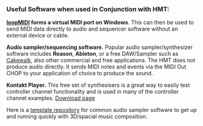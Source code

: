 ### Useful Software when used in Conjunction with HMT:
**[loopMIDI](https://www.tobias-erichsen.de/software/loopmidi.html) forms a virtual MIDI port on Windows**. This can then be used to send MIDI data directly to audio and sequencer software without an external device or cable.

**Audio sampler/sequencing software.** Popular audio sampler/synthesizer software includes **Reason**, **Ableton**, or a free DAW/Sampler such as [Cakewalk](https://www.bandlab.com/products/cakewalk), also other commercial and free applications. The HMT does not produce audio directly. It sends MIDI notes and events via the MIDI Out CHOP to your application of choice to produce the sound.

**Kontakt Player.** This free set of synthesisers is a great way to easily test controller channel functionality and is used in many of the controller channel examples. [Download page](https://www.native-instruments.com/en/products/komplete/samplers/kontakt-6-player/free-download/)

Here is a [template repository](https://github.com/andrew-lowell/HMT/tree/master/sampler_templates) for common audio sampler software to get up and running quickly with 3D/spacial music composition.
